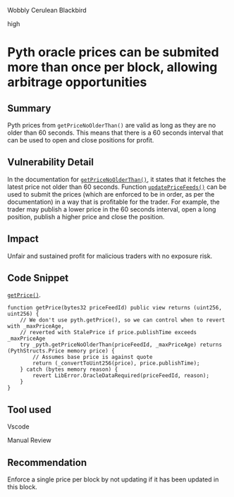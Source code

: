 Wobbly Cerulean Blackbird

high

# Pyth oracle prices can be submited more than once per block, allowing arbitrage opportunities

## Summary
Pyth prices from `getPriceNoOlderThan()` are valid as long as they are no older than 60 seconds. This means that there is a 60 seconds interval that can be used to open and close positions for profit.

## Vulnerability Detail
In the documentation for [`getPriceNoOlderThan()`](https://docs.pyth.network/price-feeds/api-reference/evm/get-price-no-older-than), it states that it fetches the latest price not older than 60 seconds. Function [`updatePriceFeeds()`](https://docs.pyth.network/price-feeds/api-reference/evm/update-price-feeds) can be used to submit the prices (which are enforced to be in order, as per the documentation) in a way that is profitable for the trader. For example, the trader may publish a lower price in the 60 seconds interval, open a long position, publish a higher price and close the position. 

## Impact
Unfair and sustained profit for malicious traders with no exposure risk.

## Code Snippet
[`getPrice()`](https://github.com/sherlock-audit/2024-02-perpetual/blob/main/perp-contract-v3/src/oracle/pythOracleAdapter/PythOracleAdapter.sol#L80).
```solidity
function getPrice(bytes32 priceFeedId) public view returns (uint256, uint256) {
    // We don't use pyth.getPrice(), so we can control when to revert with _maxPriceAge,
    // reverted with StalePrice if price.publishTime exceeds _maxPriceAge
    try _pyth.getPriceNoOlderThan(priceFeedId, _maxPriceAge) returns (PythStructs.Price memory price) {
        // Assumes base price is against quote
        return (_convertToUint256(price), price.publishTime);
    } catch (bytes memory reason) {
        revert LibError.OracleDataRequired(priceFeedId, reason);
    }
}
```

## Tool used
Vscode

Manual Review

## Recommendation
Enforce a single price per block by not updating if it has been updated in this block.